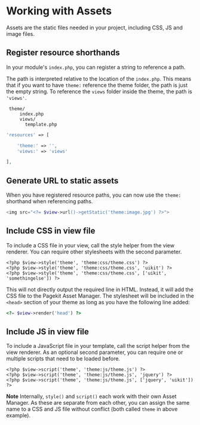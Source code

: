 # Working with Assets
<p class="uk-article-lead">Assets are the static files needed in your project, including CSS, JS and image files.

## Register resource shorthands
In your module's `index.php`, you can register a string to reference a path.

The path is interpreted relative to the location of the `index.php`. This means that if you want to have `theme:` reference the theme folder, the path is just the empty string. To reference the `views` folder inside the theme, the path is `'views'`.

```
 theme/
     index.php
     views/
       template.php
```

```php
'resources' => [

    'theme:' => '',
    'views:' => 'views'

],
```

## Generate URL to static assets
When you have registered resource paths, you can now use the `theme:` shorthand when referencing paths.

```php
<img src="<?= $view->url()->getStatic('theme:image.jpg') ?>">
```

## Include CSS in view file
To include a CSS file in your view, call the style helper from the view renderer. You can require other stylesheets with the second parameter.

```
<?php $view->style('theme', 'theme:css/theme.css') ?>
<?php $view->style('theme', 'theme:css/theme.css', 'uikit') ?>
<?php $view->style('theme', 'theme:css/theme.css', ['uikit', 'somethingelse']) ?>
```

This will not directly output the required line in HTML. Instead, it will add the CSS file to the Pagekit Asset Manager. The stylesheet will be included in the `<head>` section of your theme as long as you have the following line added:

```php
<?= $view->render('head') ?>
```

## Include JS in view file
To include a JavaScript file in your template, call the script helper from the view renderer. As an optional second parameter, you can require one or multiple scripts that need to be loaded before.

```
<?php $view->script('theme', 'theme:js/theme.js') ?>
<?php $view->script('theme', 'theme:js/theme.js', 'jquery') ?>
<?php $view->script('theme', 'theme:js/theme.js', ['jquery', 'uikit']) ?>
```

**Note** Internally, `style()` and `script()` each work with their own Asset Manager. As these are separate from each other, you can assign the same name to a CSS and JS file without conflict (both called `theme` in above example).
